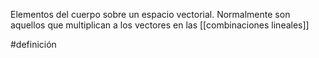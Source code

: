 Elementos del cuerpo sobre un espacio vectorial. Normalmente son aquellos que multiplican a los vectores en las [[combinaciones lineales]]

#definición 